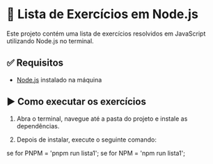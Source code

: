 # 📘 Lista de Exercícios em Node.js

Este projeto contém uma lista de exercícios resolvidos em JavaScript utilizando Node.js no terminal.

## ✅ Requisitos

- [Node.js](https://nodejs.org/) instalado na máquina

## ▶️ Como executar os exercícios

1. Abra o terminal, navegue até a pasta do projeto e instale as dependências.

1. Depois de instalar, execute o seguinte comando: 

se for PNPM = 'pnpm run lista1';
se for NPM = 'npm run lista1';

